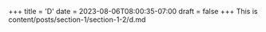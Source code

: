 +++
title = 'D'
date = 2023-08-06T08:00:35-07:00
draft = false
+++
This is content/posts/section-1/section-1-2/d.md
